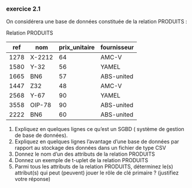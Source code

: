 ### exercice 2.1

On considérera une base de données constituée de la relation PRODUITS :

Relation PRODUITS

| ref  | nom    | prix_unitaire | fournisseur |
| ---- | ------ | ------------- | ----------- |
| 1278 | X-2212 | 64            | AMC-V       |
| 1580 | Y-32   | 56            | YAMEL       |
| 1665 | BN6    | 57            | ABS-united  |
| 1447 | Z32    | 48            | AMC-V       |
| 2568 | Y-67   | 90            | YAMEL       |
| 3558 | OIP-78 | 90            | ABS-united  |
| 2222 | BN6    | 60            | ABS-united  |

1. Expliquez en quelques lignes ce qu’est un SGBD ( système de gestion de base de données).
2. Expliquez en quelques lignes l’avantage d’une base de données par rapport au stockage des données dans un fichier de type CSV
3. Donnez le nom d’un des attributs de la relation PRODUITS 
4. Donnez un exemple de t-uplet de la relation PRODUITS
5. Parmi tous les attributs de la relation PRODUITS, déterminez le(s) attribut(s) qui peut (peuvent) jouer le rôle de clé primaire ? (justifiez votre réponse)

